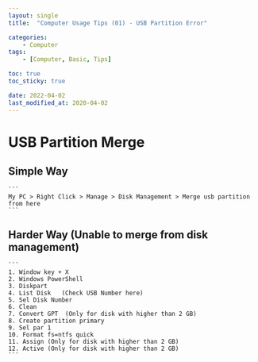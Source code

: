 ```yaml
---
layout: single
title:  "Computer Usage Tips (01) - USB Partition Error"

categories:
    - Computer
tags:
    - [Computer, Basic, Tips]

toc: true
toc_sticky: true

date: 2022-04-02
last_modified_at: 2020-04-02
---
```


# USB Partition Merge

## Simple Way
    ```
    My PC > Right Click > Manage > Disk Management > Merge usb partition from here
    ```
## Harder Way (Unable to merge from disk management)
    ```
    1. Window key + X
    2. Windows PowerShell
    3. Diskpart
    4. List Disk   (Check USB Number here)
    5. Sel Disk Number
    6. Clean
    7. Convert GPT  (Only for disk with higher than 2 GB)
    8. Create partition primary
    9. Sel par 1
    10. Format fs=ntfs quick
    11. Assign (Only for disk with higher than 2 GB)
    12. Active (Only for disk with higher than 2 GB)
    ```
